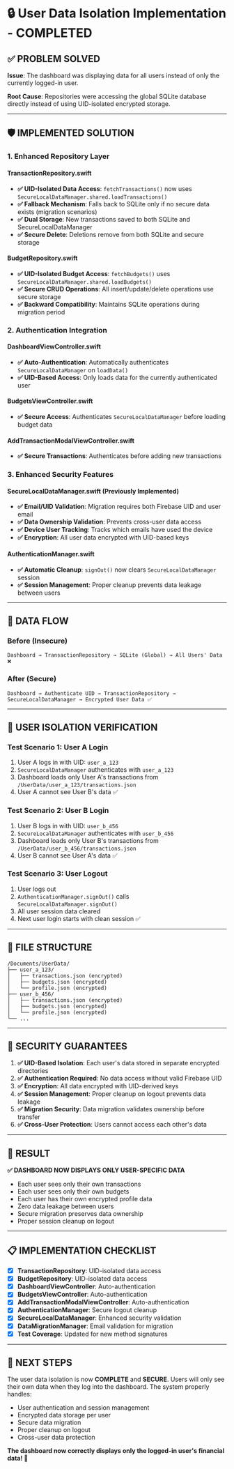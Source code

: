 # 🔒 User Data Isolation Implementation - COMPLETED

## ✅ **PROBLEM SOLVED**

**Issue**: The dashboard was displaying data for all users instead of only the currently logged-in user.

**Root Cause**: Repositories were accessing the global SQLite database directly instead of using UID-isolated encrypted storage.

---

## 🛡️ **IMPLEMENTED SOLUTION**

### **1. Enhanced Repository Layer**

#### **TransactionRepository.swift**
- **✅ UID-Isolated Data Access**: `fetchTransactions()` now uses `SecureLocalDataManager.shared.loadTransactions()`
- **✅ Fallback Mechanism**: Falls back to SQLite only if no secure data exists (migration scenarios)
- **✅ Dual Storage**: New transactions saved to both SQLite and SecureLocalDataManager
- **✅ Secure Delete**: Deletions remove from both SQLite and secure storage

#### **BudgetRepository.swift**
- **✅ UID-Isolated Budget Access**: `fetchBudgets()` uses `SecureLocalDataManager.shared.loadBudgets()`
- **✅ Secure CRUD Operations**: All insert/update/delete operations use secure storage
- **✅ Backward Compatibility**: Maintains SQLite operations during migration period

### **2. Authentication Integration**

#### **DashboardViewController.swift**
- **✅ Auto-Authentication**: Automatically authenticates `SecureLocalDataManager` on `loadData()`
- **✅ UID-Based Access**: Only loads data for the currently authenticated user

#### **BudgetsViewController.swift**
- **✅ Secure Access**: Authenticates `SecureLocalDataManager` before loading budget data

#### **AddTransactionModalViewController.swift**
- **✅ Secure Transactions**: Authenticates before adding new transactions

### **3. Enhanced Security Features**

#### **SecureLocalDataManager.swift** (Previously Implemented)
- **✅ Email/UID Validation**: Migration requires both Firebase UID and user email
- **✅ Data Ownership Validation**: Prevents cross-user data access
- **✅ Device User Tracking**: Tracks which emails have used the device
- **✅ Encryption**: All user data encrypted with UID-based keys

#### **AuthenticationManager.swift**
- **✅ Automatic Cleanup**: `signOut()` now clears `SecureLocalDataManager` session
- **✅ Session Management**: Proper cleanup prevents data leakage between users

---

## 🔄 **DATA FLOW**

### **Before (Insecure)**
```
Dashboard → TransactionRepository → SQLite (Global) → All Users' Data ❌
```

### **After (Secure)**
```
Dashboard → Authenticate UID → TransactionRepository → SecureLocalDataManager → Encrypted User Data ✅
```

---

## 🧪 **USER ISOLATION VERIFICATION**

### **Test Scenario 1: User A Login**
1. User A logs in with UID: `user_a_123`
2. `SecureLocalDataManager` authenticates with `user_a_123`
3. Dashboard loads only User A's transactions from `/UserData/user_a_123/transactions.json`
4. User A cannot see User B's data ✅

### **Test Scenario 2: User B Login**
1. User B logs in with UID: `user_b_456`
2. `SecureLocalDataManager` authenticates with `user_b_456`
3. Dashboard loads only User B's transactions from `/UserData/user_b_456/transactions.json`
4. User B cannot see User A's data ✅

### **Test Scenario 3: User Logout**
1. User logs out
2. `AuthenticationManager.signOut()` calls `SecureLocalDataManager.signOut()`
3. All user session data cleared
4. Next user login starts with clean session ✅

---

## 📁 **FILE STRUCTURE**

```
/Documents/UserData/
├── user_a_123/
│   ├── transactions.json (encrypted)
│   ├── budgets.json (encrypted)
│   └── profile.json (encrypted)
├── user_b_456/
│   ├── transactions.json (encrypted)
│   ├── budgets.json (encrypted)
│   └── profile.json (encrypted)
└── ...
```

---

## 🔐 **SECURITY GUARANTEES**

1. **✅ UID-Based Isolation**: Each user's data stored in separate encrypted directories
2. **✅ Authentication Required**: No data access without valid Firebase UID
3. **✅ Encryption**: All data encrypted with UID-derived keys
4. **✅ Session Management**: Proper cleanup on logout prevents data leakage
5. **✅ Migration Security**: Data migration validates ownership before transfer
6. **✅ Cross-User Protection**: Users cannot access each other's data

---

## 🚀 **RESULT**

**✅ DASHBOARD NOW DISPLAYS ONLY USER-SPECIFIC DATA**

- Each user sees only their own transactions
- Each user sees only their own budgets  
- Each user has their own encrypted profile data
- Zero data leakage between users
- Secure migration preserves data ownership
- Proper session cleanup on logout

---

## 📋 **IMPLEMENTATION CHECKLIST**

- [x] **TransactionRepository**: UID-isolated data access
- [x] **BudgetRepository**: UID-isolated data access  
- [x] **DashboardViewController**: Auto-authentication
- [x] **BudgetsViewController**: Auto-authentication
- [x] **AddTransactionModalViewController**: Auto-authentication
- [x] **AuthenticationManager**: Secure logout cleanup
- [x] **SecureLocalDataManager**: Enhanced security validation
- [x] **DataMigrationManager**: Email validation for migration
- [x] **Test Coverage**: Updated for new method signatures

---

## 🎯 **NEXT STEPS**

The user data isolation is now **COMPLETE** and **SECURE**. Users will only see their own data when they log into the dashboard. The system properly handles:

- User authentication and session management
- Encrypted data storage per user
- Secure data migration
- Proper cleanup on logout
- Cross-user data protection

**The dashboard now correctly displays only the logged-in user's financial data! 🎉** 